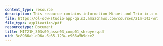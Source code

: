 ```yaml
---
content_type: resource
description: This resource contains information Minuet and Trio in a minor.
file: https://ol-ocw-studio-app-qa.s3.amazonaws.com/courses/21m-303-writing-in-tonal-forms-i-spring-2009/3c8986abd96a6e651234e966a5b9dce2_MIT21M_303s09_assn03_comp01_shroyer.pdf
file_type: application/pdf
resourcetype: Document
title: MIT21M_303s09_assn03_comp01_shroyer.pdf
uid: 3c8986ab-d96a-6e65-1234-e966a5b9dce2
---
```

